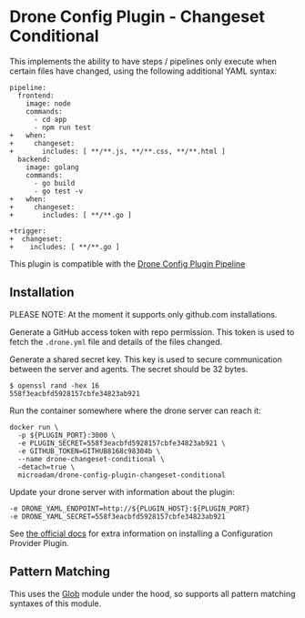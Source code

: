 # Drone Config Plugin - Changeset Conditional

This implements the ability to have steps / pipelines only execute when certain files have changed, using the following additional YAML syntax:

```
pipeline:
  frontend:
    image: node
    commands:
      - cd app
      - npm run test
+   when:
+     changeset:
+       includes: [ **/**.js, **/**.css, **/**.html ]
  backend:
    image: golang
    commands:
      - go build
      - go test -v
+   when:
+     changeset:
+       includes: [ **/**.go ]

+trigger:
+  changeset:
+    includes: [ **/**.go ]
```

This plugin is compatible with the [Drone Config Plugin Pipeline](https://github.com/microadam/drone-config-plugin-pipeline)

## Installation

PLEASE NOTE: At the moment it supports only github.com installations.

Generate a GitHub access token with repo permission. This token is used to fetch the `.drone.yml` file and details of the files changed.

Generate a shared secret key. This key is used to secure communication between the server and agents. The secret should be 32 bytes.
```
$ openssl rand -hex 16
558f3eacbfd5928157cbfe34823ab921
```

Run the container somewhere where the drone server can reach it:

```
docker run \
  -p ${PLUGIN_PORT}:3000 \
  -e PLUGIN_SECRET=558f3eacbfd5928157cbfe34823ab921 \
  -e GITHUB_TOKEN=GITHUB8168c98304b \
  --name drone-changeset-conditional \
  -detach=true \
  microadam/drone-config-plugin-changeset-conditional
```

Update your drone server with information about the plugin:

```
-e DRONE_YAML_ENDPOINT=http://${PLUGIN_HOST}:${PLUGIN_PORT}
-e DRONE_YAML_SECRET=558f3eacbfd5928157cbfe34823ab921
```

See [the official docs](https://docs.drone.io/extend/config) for extra information on installing a Configuration Provider Plugin.

## Pattern Matching

This uses the [Glob](https://www.npmjs.com/package/glob) module under the hood, so supports all pattern matching syntaxes of this module.

